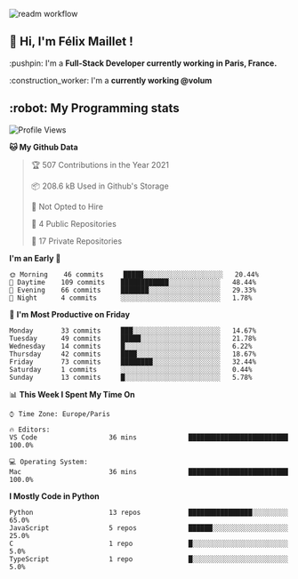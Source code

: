 ![readm workflow](https://github.com/fmaillet24/fmaillet24/actions/workflows/main.yml/badge.svg)

<h2>👋 Hi, I'm Félix Maillet !</h2>

<p>:pushpin: I'm a <strong>Full-Stack Developer currently working in Paris, France.</strong></p>
<p>:construction_worker: I'm a <strong>currently working @volum</strong></p>

<h2>:robot: My Programming stats</h2>

<!--START_SECTION:waka-->
![Profile Views](http://img.shields.io/badge/Profile%20Views-185-blue)

**🐱 My Github Data** 

> 🏆 507 Contributions in the Year 2021
 > 
> 📦 208.6 kB Used in Github's Storage 
 > 
> 🚫 Not Opted to Hire
 > 
> 📜 4 Public Repositories 
 > 
> 🔑 17 Private Repositories  
 > 
**I'm an Early 🐤** 

```text
🌞 Morning    46 commits     █████░░░░░░░░░░░░░░░░░░░░   20.44% 
🌆 Daytime    109 commits    ████████████░░░░░░░░░░░░░   48.44% 
🌃 Evening    66 commits     ███████░░░░░░░░░░░░░░░░░░   29.33% 
🌙 Night      4 commits      ░░░░░░░░░░░░░░░░░░░░░░░░░   1.78%

```
📅 **I'm Most Productive on Friday** 

```text
Monday       33 commits     ███░░░░░░░░░░░░░░░░░░░░░░   14.67% 
Tuesday      49 commits     █████░░░░░░░░░░░░░░░░░░░░   21.78% 
Wednesday    14 commits     █░░░░░░░░░░░░░░░░░░░░░░░░   6.22% 
Thursday     42 commits     ████░░░░░░░░░░░░░░░░░░░░░   18.67% 
Friday       73 commits     ████████░░░░░░░░░░░░░░░░░   32.44% 
Saturday     1 commits      ░░░░░░░░░░░░░░░░░░░░░░░░░   0.44% 
Sunday       13 commits     █░░░░░░░░░░░░░░░░░░░░░░░░   5.78%

```


📊 **This Week I Spent My Time On** 

```text
⌚︎ Time Zone: Europe/Paris

🔥 Editors: 
VS Code                  36 mins             █████████████████████████   100.0%

💻 Operating System: 
Mac                      36 mins             █████████████████████████   100.0%

```

**I Mostly Code in Python** 

```text
Python                   13 repos            ████████████████░░░░░░░░░   65.0% 
JavaScript               5 repos             ██████░░░░░░░░░░░░░░░░░░░   25.0% 
C                        1 repo              █░░░░░░░░░░░░░░░░░░░░░░░░   5.0% 
TypeScript               1 repo              █░░░░░░░░░░░░░░░░░░░░░░░░   5.0%

```



<!--END_SECTION:waka-->
